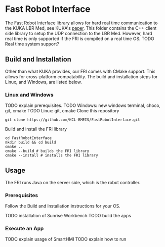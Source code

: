 # Fast Robot Interface
The Fast Robot Interface library allows for hard real time communication to the KUKA LBR Med, see KUKA's [paper](http://www.best-of-robotics.org/pages/publications/KUKA_FRI_from_WS_Proceedings_ICRA2010.pdf). This folder contains the C++ client side library to setup the UDP connection to the LBR Med. However, hard real time is only supported if the FRI is compiled on a real time OS.
TODO Real time system support?
## Build and Installation
Other than what KUKA provides, our FRI comes with CMake support. This allows for cross-platform compatability. The build and installation steps for Linux, and Windows, are listed below.
### Linux and Windows
TODO explain prerequisites. 
TODO Windows: new windows terminal, choco, git, cmake
TODO Linux: git, cmake
Clone this repository
```
git clone https://github.com/KCL-BMEIS/FastRobotInterface.git
```
Build and install the FRI library
```
cd FastRobotInterface
mkdir build && cd build
cmake ..
cmake --build # builds the FRI library
cmake --install # installs the FRI library
```
## Usage
The FRI runs Java on the server side, which is the robot controller. 

### Prerequisites
Follow the Build and Installation instructions for your OS.

TODO installation of Sunrise Workbench
TODO build the apps
### Execute an App
TODO explain usage of SmartHMI
TODO explain how to run
